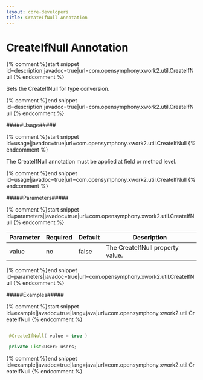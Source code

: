 ```yaml
---
layout: core-developers
title: CreateIfNull Annotation
---
```


# CreateIfNull Annotation



{% comment %}start snippet id=description|javadoc=true|url=com.opensymphony.xwork2.util.CreateIfNull {% endcomment %}
<p> <p>Sets the CreateIfNull for type conversion.</p></p>
{% comment %}end snippet id=description|javadoc=true|url=com.opensymphony.xwork2.util.CreateIfNull {% endcomment %}

#####Usage#####



{% comment %}start snippet id=usage|javadoc=true|url=com.opensymphony.xwork2.util.CreateIfNull {% endcomment %}
<p> <p>The CreateIfNull annotation must be applied at field or method level.</p></p>
{% comment %}end snippet id=usage|javadoc=true|url=com.opensymphony.xwork2.util.CreateIfNull {% endcomment %}

#####Parameters#####



{% comment %}start snippet id=parameters|javadoc=true|url=com.opensymphony.xwork2.util.CreateIfNull {% endcomment %}
<p> <table summary="">
 <thead>
 <tr>
 <th>Parameter</th>
 <th>Required</th>
 <th>Default</th>
 <th>Description</th>
 </tr>
 </thead>
 <tbody>
 <tr>
 <td>value</td>
 <td>no</td>
 <td>false</td>
 <td>The CreateIfNull property value.</td>
 </tr>
 </tbody>
 </table></p>
{% comment %}end snippet id=parameters|javadoc=true|url=com.opensymphony.xwork2.util.CreateIfNull {% endcomment %}

#####Examples#####



{% comment %}start snippet id=example|javadoc=true|lang=java|url=com.opensymphony.xwork2.util.CreateIfNull {% endcomment %}

```java
 @CreateIfNull( value = true )
 private List<User> users;
```

{% comment %}end snippet id=example|javadoc=true|lang=java|url=com.opensymphony.xwork2.util.CreateIfNull {% endcomment %}
